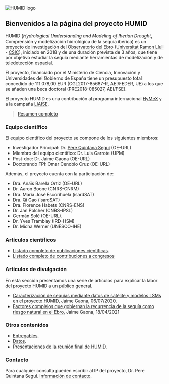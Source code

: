 ![HUMID logo](http://www.obsebre.es/images/logos/humid_logo_5-4.png)

## Bienvenidos a la página del proyecto HUMID

HUMID (*Hydrological Understanding and Modeling of Iberian Drought*, Comprensión y modelización hidrológica de la sequía ibérica) es un proyecto de investigación del [Observatorio del Ebro](http://www.obsebre.es]) ([Universitat Ramon Llull]([http://www.url.edu) - [CSIC]([http://www.url.edu)), iniciado en 2018 y de una duración prevista de 3 años, que tiene por objetivo estudiar la sequía mediante herramientas de modelización y de teledetección espacial. 

El proyecto, financiado por el Ministerio de Ciencia, Innovación y Universidades del Gobierno de España tiene un presupuesto total concedido de 111.078,00 EUR (CGL2017-85687-R, AEI/FEDER, UE) a los que se añaden una beca doctoral (PRE2018-085027, AEI/FSE). 

El proyecto HUMID es una contribución al programa internacional [HyMeX]([http://www.url.edu) y a la campaña [LIAISE](https://www.hymex.org/?page=liaise).

> [Resumen completo](./resumen.html)

### Equipo científico

El equipo científico del proyecto se compone de los siguientes miembros:
- Investigador Principal: Dr. [Pere Quintana Seguí](http://pere.quintanasegui.com) (OE-URL)
- Miembro del equipo científico: Dr. Luis Garrote (UPM)
- Post-doc: Dr. Jaime Gaona (OE-URL)
- Doctorando FPI: Omar Cenobio Cruz (OE-URL)

Además, el proyecto cuenta con la participación de:
- Dra. Anaïs Barella Ortiz (OE-URL)
- Dr. Aaron Boone (CNRS-CNRM)
- Dra. María José Escorihuela (isardSAT)
- Dra. Qi Gao (isardSAT)
- Dra. Florence Habets (CNRS-ENS)
- Dr. Jan Polcher (CNRS-IPSL)
- Germán Solé (OE-URL).
- Dr. Yves Tramblay (IRD-HSM)
- Dr. Micha Werner (UNESCO-IHE)


### Artículos científicos

- [Listado completo de publicaciones científicas](./entregables/HUMID_E9a.md).
- [Listado completo de contribuciones a congresos](./entregables/HUMID_E9b.md)

### Artículos de divulgación

En esta sección presentamos una serie de artículos para explicar la labor del proyecto HUMID a un público general.

* [Caracterización de sequías mediante datos de satélite y modelos LSMs en el proyecto HUMID](./blog\01-satelite-lsm.md), Jaime Gaona, 06/07/2020.
* [Factores complejos que gobiernan la recurrencia de la sequía como riesgo natural en el Ebro](./blog/02-factores-complejos.md), Jaime Gaona, 18/04/2021

### Otros contenidos

- [Entregables](./entregables.md).
- [Datos](./datos.md).
- [Presentaciones de la reunión final de HUMID](https://www.evernote.com/shard/s2/sh/1b362b28-5d62-f04d-8171-2a3ce96d04e1/27907131465d9c1d505ecf94a81670a5).

### Contacto

Para cualquier consulta pueden escribir al IP del proyecto, Dr. Pere Quintana Seguí. [Información de contacto](http://pere.quintanasegui.com/contact.html]). 
